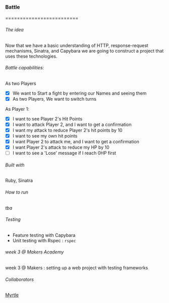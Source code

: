 ### Battle
=========================
 
###### The idea
Now that we have a basic understanding of HTTP, response-request mechanisms, Sinatra, and Capybara we are going to construct a project that uses these technologies.

###### Battle capabilities:

As two Players
- [x] We want to Start a fight by entering our Names and seeing them
- [x] As two Players, We want to switch turns

As Player 1:
- [x] I want to see Player 2's Hit Points
- [x] I want to attack Player 2, and I want to get a confirmation
- [x] I want my attack to reduce Player 2's hit points by 10
- [x] I want to see my own hit points
- [x] I want Player 2 to attack me, and I want to get a confirmation
- [x] I want Player 2's attack to reduce my HP by 10
- [ ] I want to see a 'Lose' message if I reach 0HP first

###### Built with

Ruby, Sinatra 

###### How to run
_tba_

###### Testing
* Feature testing with Capybara
* Unit testing with Rspec : `rspec`

###### week 3 @ Makers Academy
week 3 @ Makers : setting up a web project with testing frameworks

###### Collaborators
[Myrtle](https://github.com/Mrtly) 
